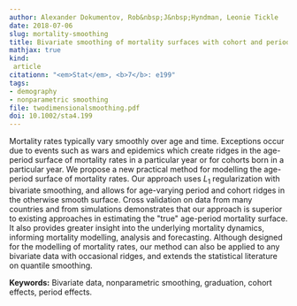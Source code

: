 ```yaml
---
author: Alexander Dokumentov, Rob&nbsp;J&nbsp;Hyndman, Leonie Tickle
date: 2018-07-06
slug: mortality-smoothing
title: Bivariate smoothing of mortality surfaces with cohort and period ridges
mathjax: true
kind:
 article
citationn: "<em>Stat</em>, <b>7</b>: e199"
tags:
- demography
- nonparametric smoothing
file: twodimensionalsmoothing.pdf
doi: 10.1002/sta4.199
---
```


Mortality rates typically vary smoothly over age and time. Exceptions occur due to events such as wars and epidemics which create ridges in the age-period surface of mortality rates in a particular year or for cohorts born in a particular year. We propose a new practical method for modelling the age-period surface of mortality rates. Our approach uses $L_1$ regularization with bivariate smoothing, and allows for age-varying period and cohort ridges in the otherwise smooth surface. Cross validation on data from many countries and from simulations demonstrates that our approach is superior to existing approaches in estimating the "true" age-period mortality surface. It also provides greater insight into the underlying mortality dynamics, informing mortality modelling, analysis and forecasting. Although designed for the modelling of mortality rates, our method can also be applied to any bivariate data with occasional ridges, and extends the statistical literature on quantile smoothing.

**Keywords:** Bivariate data, nonparametric smoothing, graduation, cohort effects, period effects.


